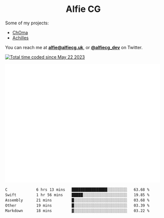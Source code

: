 <h1 align="center">Alfie CG</h1>

Some of my projects:
* [ChOma](https://github.com/opa334/ChOma)
* [Achilles](https://github.com/alfiecg24/Achilles)

You can reach me at **alfie@alfiecg.uk**, or **[@alfiecg_dev](https://twitter.com/alfiecg_dev)** on Twitter.

<a href="https://wakatime.com/@61592169-b9cf-4af8-b6fa-8ac7d4369b01"><img src="https://wakatime.com/badge/user/61592169-b9cf-4af8-b6fa-8ac7d4369b01.svg" alt="Total time coded since May 22 2023" /></a>


<img align="center" src="/github-metrics.svg" alt="Metrics" width="500">

 <!--[![GitHub Streak](https://streak-stats.demolab.com/?user=alfiecg24)](https://git.io/streak-stats)-->

<!--START_SECTION:waka-->

```txt
C             6 hrs 13 mins   ████████████████░░░░░░░░░   63.68 %
Swift         1 hr 56 mins    █████░░░░░░░░░░░░░░░░░░░░   19.85 %
Assembly      21 mins         █░░░░░░░░░░░░░░░░░░░░░░░░   03.68 %
Other         19 mins         █░░░░░░░░░░░░░░░░░░░░░░░░   03.39 %
Markdown      18 mins         ▓░░░░░░░░░░░░░░░░░░░░░░░░   03.22 %
```

<!--END_SECTION:waka-->
